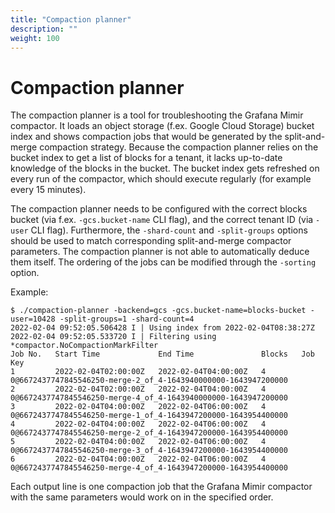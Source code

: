 ```yaml
---
title: "Compaction planner"
description: ""
weight: 100
---
```


# Compaction planner

The compaction planner is a tool for troubleshooting the Grafana Mimir compactor. It loads an object storage 
(f.ex. Google Cloud Storage) bucket index and shows compaction jobs that would be generated by the 
split-and-merge compaction strategy. Because the compaction planner relies on the bucket index to get a list 
of blocks for a tenant, it lacks up-to-date knowledge of the blocks in the bucket. The bucket index gets refreshed
on every run of the compactor, which should execute regularly (for example every 15 minutes).

The compaction planner needs to be configured with the correct blocks bucket (via f.ex. 
`-gcs.bucket-name` CLI flag), and the correct tenant ID (via `-user` CLI flag). Furthermore, the `-shard-count`
and `-split-groups` options should be used to match  corresponding split-and-merge compactor parameters. The 
compaction planner is not able to automatically deduce them itself. The ordering of the jobs can be modified 
through the `-sorting` option.

Example:

```
$ ./compaction-planner -backend=gcs -gcs.bucket-name=blocks-bucket -user=10428 -split-groups=1 -shard-count=4
2022-02-04 09:52:05.506428 I | Using index from 2022-02-04T08:38:27Z
2022-02-04 09:52:05.533720 I | Filtering using *compactor.NoCompactionMarkFilter
Job No.   Start Time             End Time               Blocks   Job Key
1         2022-02-04T02:00:00Z   2022-02-04T04:00:00Z   4        0@6672437747845546250-merge-2_of_4-1643940000000-1643947200000
2         2022-02-04T02:00:00Z   2022-02-04T04:00:00Z   4        0@6672437747845546250-merge-4_of_4-1643940000000-1643947200000
3         2022-02-04T04:00:00Z   2022-02-04T06:00:00Z   4        0@6672437747845546250-merge-1_of_4-1643947200000-1643954400000
4         2022-02-04T04:00:00Z   2022-02-04T06:00:00Z   4        0@6672437747845546250-merge-2_of_4-1643947200000-1643954400000
5         2022-02-04T04:00:00Z   2022-02-04T06:00:00Z   4        0@6672437747845546250-merge-3_of_4-1643947200000-1643954400000
6         2022-02-04T04:00:00Z   2022-02-04T06:00:00Z   4        0@6672437747845546250-merge-4_of_4-1643947200000-1643954400000
```

Each output line is one compaction job that the Grafana Mimir compactor with the same parameters would work on in the specified order.
